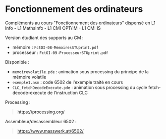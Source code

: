 # Fonctionnement des ordinateurs
Compléments au cours "Fonctionnement des ordinateurs" dispensé en L1 Info - L1 MathsInfo - L1 CMI OPT/IM - L1 CMI IS

Version étudiant des supports au CM :
- mémoire : `FctOI-08-MemoiresSTUprint.pdf`
- processeur : `FctOI-09-ProcesseurSTUprint.pdf`

Disponible :
- `memoirevolatile.pde` : animation sous processing du principe de la mémoire volatile
- `exemple1.asm` : code 6502 de l'exemple traité en cours
- `CLC_fetchDecodeExecute.pde` : animation sous processing du cycle fetch-decode-execute de l'instruction CLC

Processing :
>  https://processing.org/

Assembleur/desassembleur 6502 :
> https://www.masswerk.at/6502/


